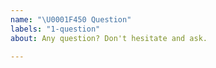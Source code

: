 ```yaml
---
name: "\U0001F450 Question"
labels: "1-question"
about: Any question? Don't hesitate and ask.

---
```



